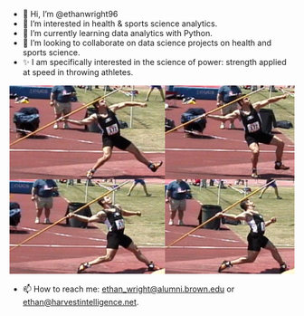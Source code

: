 - 👋 Hi, I’m @ethanwright96
- 👀 I’m interested in health & sports science analytics.
- 🌱 I’m currently learning data analytics with Python. 
- 💞️ I’m looking to collaborate on data science projects on health and sports science.
- ✨ I am specifically interested in the science of power: strength applied at speed in throwing athletes.

![alt](rich_block_javelin.png)

- 📫 How to reach me: ethan_wright@alumni.brown.edu or ethan@harvestintelligence.net.

<!---
ethanwright96/ethanwright96 is a ✨ special ✨ repository because its `README.md` (this file) appears on your GitHub profile.
You can click the Preview link to take a look at your changes.
--->
